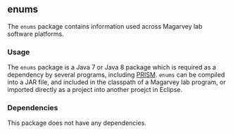 ## enums

The `enums` package contains information used across Magarvey lab software platforms.

### Usage

The `enums` package is a Java 7 or Java 8 package which is required as a dependency by several programs, including [PRISM](https://github.com/magarveylab/prism-releases). `enums` can be compiled into a JAR file, and included in the classpath of a Magarvey lab program, or imported directly as a project into another proejct in Eclipse. 

### Dependencies

This package does not have any dependencies. 